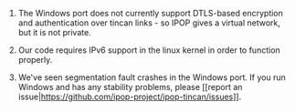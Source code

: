 1.  The Windows port does not currently support DTLS-based encryption and authentication over tincan links - so IPOP gives a virtual network, but it is not private.

1.  Our code requires IPv6 support in the linux kernel in order to function properly.

1.  We've seen segmentation fault crashes in the Windows port. If you run Windows and has any stability problems, please [[report an issue|https://github.com/ipop-project/ipop-tincan/issues]].